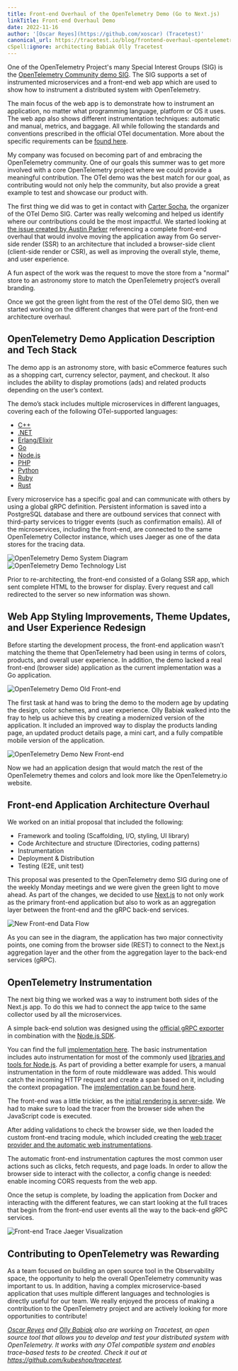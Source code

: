 ```yaml
---
title: Front-end Overhaul of the OpenTelemetry Demo (Go to Next.js)
linkTitle: Front-end Overhaul Demo
date: 2022-11-16
author: '[Oscar Reyes](https://github.com/xoscar) (Tracetest)'
canonical_url: https://tracetest.io/blog/frontend-overhaul-opentelemetry-demo
cSpell:ignore: architecting Babiak Olly Tracetest
---
```


One of the OpenTelemetry Project's many Special Interest Groups (SIG) is the
[OpenTelemetry Community demo SIG](https://github.com/open-telemetry/opentelemetry-demo).
The SIG supports a set of instrumented microservices and a front-end web app
which are used to show how to instrument a distributed system with
OpenTelemetry.

The main focus of the web app is to demonstrate how to instrument an
application, no matter what programming language, platform or OS it uses. The
web app also shows different instrumentation techniques: automatic and manual,
metrics, and baggage. All while following the standards and conventions
prescribed in the official OTel documentation. More about the specific
requirements can be [found here](/docs/demo/requirements/).

My company was focused on becoming part of and embracing the OpenTelemetry
community. One of our goals this summer was to get more involved with a core
OpenTelemetry project where we could provide a meaningful contribution. The OTel
demo was the best match for our goal, as contributing would not only help the
community, but also provide a great example to test and showcase our product
with.

The first thing we did was to get in contact with
[Carter Socha](https://github.com/cartersocha), the organizer of the OTel Demo
SIG. Carter was really welcoming and helped us identify where our contributions
could be the most impactful. We started looking at
[the issue created by Austin Parker](https://github.com/open-telemetry/opentelemetry-demo/issues/39)
referencing a complete front-end overhaul that would involve moving the
application away from Go server-side render (SSR) to an architecture that
included a browser-side client (client-side render or CSR), as well as improving
the overall style, theme, and user experience.

A fun aspect of the work was the request to move the store from a "normal" store
to an astronomy store to match the OpenTelemetry project’s overall branding.

Once we got the green light from the rest of the OTel demo SIG, then we started
working on the different changes that were part of the front-end architecture
overhaul.

## OpenTelemetry Demo Application Description and Tech Stack

The demo app is an astronomy store, with basic eCommerce features such as a
shopping cart, currency selector, payment, and checkout. It also includes the
ability to display promotions (ads) and related products depending on the user’s
context.

The demo’s stack includes multiple microservices in different languages,
covering each of the following OTel-supported languages:

- [C++](/docs/languages/cpp/)
- [.NET](/docs/languages/net/)
- [Erlang/Elixir](/docs/languages/erlang/)
- [Go](/docs/languages/go/)
- [Node.js](/docs/languages/js/)
- [PHP](/docs/languages/php/)
- [Python](/docs/languages/python/)
- [Ruby](/docs/languages/ruby/)
- [Rust](/docs/languages/rust/)

Every microservice has a specific goal and can communicate with others by using
a global gRPC definition. Persistent information is saved into a PostgreSQL
database and there are outbound services that connect with third-party services
to trigger events (such as confirmation emails). All of the microservices,
including the front-end, are connected to the same OpenTelemetry Collector
instance, which uses Jaeger as one of the data stores for the tracing data.

![OpenTelemetry Demo System Diagram](diagram.png)
![OpenTelemetry Demo Technology List](technologies.png)

Prior to re-architecting, the front-end consisted of a Golang SSR app, which
sent complete HTML to the browser for display. Every request and call redirected
to the server so new information was shown.

## Web App Styling Improvements, Theme Updates, and User Experience Redesign

Before starting the development process, the front-end application wasn’t
matching the theme that OpenTelemetry had been using in terms of colors,
products, and overall user experience. In addition, the demo lacked a real
front-end (browser side) application as the current implementation was a Go
application.

![OpenTelemetry Demo Old Front-end](old-design.png)

The first task at hand was to bring the demo to the modern age by updating the
design, color schemes, and user experience. Olly Babiak walked into the fray to
help us achieve this by creating a modernized version of the application. It
included an improved way to display the products landing page, an updated
product details page, a mini cart, and a fully compatible mobile version of the
application.

![OpenTelemetry Demo New Front-end](new-design.png)

Now we had an application design that would match the rest of the OpenTelemetry
themes and colors and look more like the OpenTelemetry.io website.

## Front-end Application Architecture Overhaul

We worked on an initial proposal that included the following:

- Framework and tooling (Scaffolding, I/O, styling, UI library)
- Code Architecture and structure (Directories, coding patterns)
- Instrumentation
- Deployment & Distribution
- Testing (E2E, unit test)

This proposal was presented to the OpenTelemetry demo SIG during one of the
weekly Monday meetings and we were given the green light to move ahead. As part
of the changes, we decided to use [Next.js](https://nextjs.org/) to not only
work as the primary front-end application but also to work as an aggregation
layer between the front-end and the gRPC back-end services.

![New Front-end Data Flow](data-flow.png)

As you can see in the diagram, the application has two major connectivity
points, one coming from the browser side (REST) to connect to the Next.js
aggregation layer and the other from the aggregation layer to the back-end
services (gRPC).

## OpenTelemetry Instrumentation

The next big thing we worked was a way to instrument both sides of the Next.js
app. To do this we had to connect the app twice to the same collector used by
all the microservices.

A simple back-end solution was designed using the
[official gRPC exporter](https://www.npmjs.com/package/@opentelemetry/exporter-trace-otlp-grpc)
in combination with the
[Node.js SDK](https://www.npmjs.com/package/@opentelemetry/sdk-node).

You can find the full
[implementation here](https://github.com/open-telemetry/opentelemetry-demo/blob/main/src/frontend/utils/telemetry/Instrumentation.js).
The basic instrumentation includes auto instrumentation for most of the commonly
used
[libraries and tools for Node.js](https://www.npmjs.com/package/@opentelemetry/auto-instrumentations-node).
As part of providing a better example for users, a manual instrumentation in the
form of route middleware was added. This would catch the incoming HTTP request
and create a span based on it, including the context propagation. The
[implementation can be found here](https://github.com/open-telemetry/opentelemetry-demo/blob/main/src/frontend/utils/telemetry/InstrumentationMiddleware.ts).

The front-end was a little trickier, as the
[initial rendering is server-side](https://nextjs.org/learn/foundations/how-nextjs-works/rendering).
We had to make sure to load the tracer from the browser side when the JavaScript
code is executed.

After adding validations to check the browser side, we then loaded the custom
front-end tracing module, which included creating the
[web tracer provider and the automatic web instrumentations](https://github.com/open-telemetry/opentelemetry-demo/blob/main/src/frontend/utils/telemetry/FrontendTracer.ts).

The automatic front-end instrumentation captures the most common user actions
such as clicks, fetch requests, and page loads. In order to allow the browser
side to interact with the collector, a config change is needed: enable incoming
CORS requests from the web app.

Once the setup is complete, by loading the application from Docker and
interacting with the different features, we can start looking at the full traces
that begin from the front-end user events all the way to the back-end gRPC
services.

![Front-end Trace Jaeger Visualization](jaeger.png)

## Contributing to OpenTelemetry was Rewarding

As a team focused on building an open source tool in the Observability space,
the opportunity to help the overall OpenTelemetry community was important to us.
In addition, having a complex microservice-based application that uses multiple
different languages and technologies is directly useful for our team. We really
enjoyed the process of making a contribution to the OpenTelemetry project and
are actively looking for more opportunities to contribute!

_[Oscar Reyes](https://github.com/xoscar) and
[Olly Babiak](https://github.com/olha23) also are working on Tracetest, an open
source tool that allows you to develop and test your distributed system with
OpenTelemetry. It works with any OTel compatible system and enables trace–based
tests to be created. Check it out at <https://github.com/kubeshop/tracetest>._
